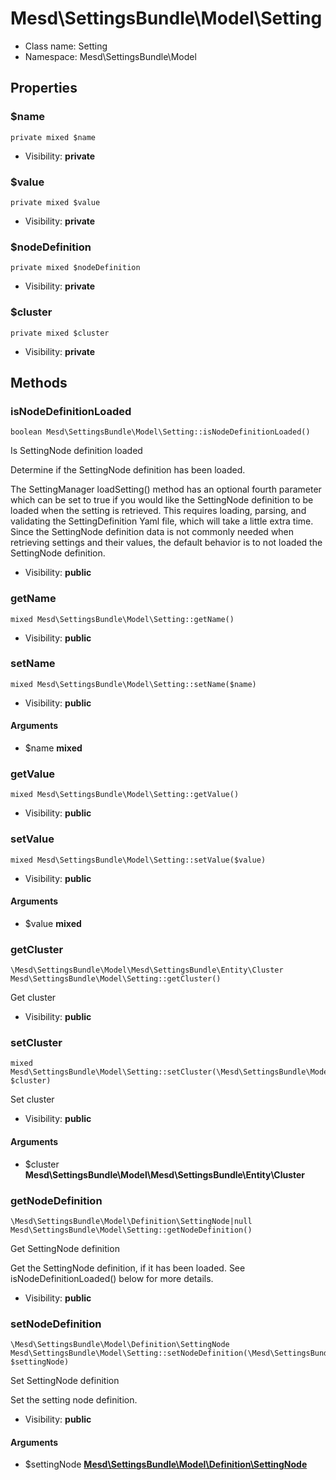 Mesd\SettingsBundle\Model\Setting
===============






* Class name: Setting
* Namespace: Mesd\SettingsBundle\Model





Properties
----------


### $name

    private mixed $name





* Visibility: **private**


### $value

    private mixed $value





* Visibility: **private**


### $nodeDefinition

    private mixed $nodeDefinition





* Visibility: **private**


### $cluster

    private mixed $cluster





* Visibility: **private**


Methods
-------


### isNodeDefinitionLoaded

    boolean Mesd\SettingsBundle\Model\Setting::isNodeDefinitionLoaded()

Is SettingNode definition loaded

Determine if the SettingNode definition has been loaded.

The SettingManager loadSetting() method has an optional
fourth parameter which can be set to true if you would like
the SettingNode definition to be loaded when the setting is
retrieved. This requires loading, parsing, and validating
the SettingDefinition Yaml file, which will take a little
extra time. Since the SettingNode definition data is not
commonly needed when retrieving settings and their values,
the default behavior is to not loaded the SettingNode
definition.

* Visibility: **public**




### getName

    mixed Mesd\SettingsBundle\Model\Setting::getName()





* Visibility: **public**




### setName

    mixed Mesd\SettingsBundle\Model\Setting::setName($name)





* Visibility: **public**


#### Arguments
* $name **mixed**



### getValue

    mixed Mesd\SettingsBundle\Model\Setting::getValue()





* Visibility: **public**




### setValue

    mixed Mesd\SettingsBundle\Model\Setting::setValue($value)





* Visibility: **public**


#### Arguments
* $value **mixed**



### getCluster

    \Mesd\SettingsBundle\Model\Mesd\SettingsBundle\Entity\Cluster Mesd\SettingsBundle\Model\Setting::getCluster()

Get cluster



* Visibility: **public**




### setCluster

    mixed Mesd\SettingsBundle\Model\Setting::setCluster(\Mesd\SettingsBundle\Model\Mesd\SettingsBundle\Entity\Cluster $cluster)

Set cluster



* Visibility: **public**


#### Arguments
* $cluster **Mesd\SettingsBundle\Model\Mesd\SettingsBundle\Entity\Cluster**



### getNodeDefinition

    \Mesd\SettingsBundle\Model\Definition\SettingNode|null Mesd\SettingsBundle\Model\Setting::getNodeDefinition()

Get SettingNode definition

Get the SettingNode definition, if it has been
loaded. See isNodeDefinitionLoaded() below for
more details.

* Visibility: **public**




### setNodeDefinition

    \Mesd\SettingsBundle\Model\Definition\SettingNode Mesd\SettingsBundle\Model\Setting::setNodeDefinition(\Mesd\SettingsBundle\Model\Definition\SettingNode $settingNode)

Set SettingNode definition

Set the setting node definition.

* Visibility: **public**


#### Arguments
* $settingNode **[Mesd\SettingsBundle\Model\Definition\SettingNode](Mesd-SettingsBundle-Model-Definition-SettingNode.md)**


